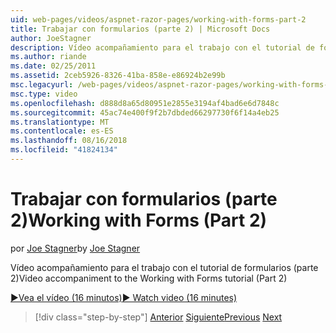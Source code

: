 ```yaml
---
uid: web-pages/videos/aspnet-razor-pages/working-with-forms-part-2
title: Trabajar con formularios (parte 2) | Microsoft Docs
author: JoeStagner
description: Vídeo acompañamiento para el trabajo con el tutorial de formularios (parte 2)
ms.author: riande
ms.date: 02/25/2011
ms.assetid: 2ceb5926-8326-41ba-858e-e86924b2e99b
msc.legacyurl: /web-pages/videos/aspnet-razor-pages/working-with-forms-part-2
msc.type: video
ms.openlocfilehash: d888d8a65d80951e2855e3194af4bad6e6d7848c
ms.sourcegitcommit: 45ac74e400f9f2b7dbded66297730f6f14a4eb25
ms.translationtype: MT
ms.contentlocale: es-ES
ms.lasthandoff: 08/16/2018
ms.locfileid: "41824134"
---
```

<a name="working-with-forms-part-2"></a><span data-ttu-id="befe1-103">Trabajar con formularios (parte 2)</span><span class="sxs-lookup"><span data-stu-id="befe1-103">Working with Forms (Part 2)</span></span>
====================
<span data-ttu-id="befe1-104">por [Joe Stagner](https://github.com/JoeStagner)</span><span class="sxs-lookup"><span data-stu-id="befe1-104">by [Joe Stagner](https://github.com/JoeStagner)</span></span>

<span data-ttu-id="befe1-105">Vídeo acompañamiento para el trabajo con el tutorial de formularios (parte 2)</span><span class="sxs-lookup"><span data-stu-id="befe1-105">Video accompaniment to the Working with Forms tutorial (Part 2)</span></span>

[<span data-ttu-id="befe1-106">&#9654;Vea el vídeo (16 minutos)</span><span class="sxs-lookup"><span data-stu-id="befe1-106">&#9654; Watch video (16 minutes)</span></span>](https://channel9.msdn.com/Blogs/ASP-NET-Site-Videos/working-with-forms-part-2)

> [!div class="step-by-step"]
> <span data-ttu-id="befe1-107">[Anterior](working-with-forms-part-1.md)
> [Siguiente](working-with-data-part-1.md)</span><span class="sxs-lookup"><span data-stu-id="befe1-107">[Previous](working-with-forms-part-1.md)
[Next](working-with-data-part-1.md)</span></span>
